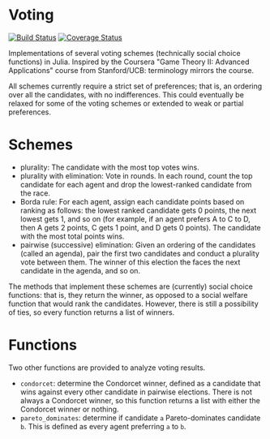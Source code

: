 # Voting

[![Build Status](https://travis-ci.org/tchajed/Voting.jl.svg?branch=master)](https://travis-ci.org/tchajed/Voting.jl)
[![Coverage Status](https://coveralls.io/repos/tchajed/Voting.jl/badge.svg)](https://coveralls.io/r/tchajed/Voting.jl)

Implementations of several voting schemes (technically social choice functions)
in Julia. Inspired by the Coursera "Game Theory II: Advanced Applications"
course from Stanford/UCB: terminology mirrors the course.

All schemes currently require a strict set of preferences; that is, an ordering
over all the candidates, with no indifferences. This could eventually be
relaxed for some of the voting schemes or extended to weak or partial preferences.

# Schemes

- plurality: The candidate with the most top votes wins.
- plurality with elimination: Vote in rounds. In each round, count the top
  candidate for each agent and drop the lowest-ranked candidate from the race.
- Borda rule: For each agent, assign each candidate points based on ranking as
  follows: the lowest ranked candidate gets 0 points, the next lowest gets 1,
  and so on (for example, if an agent prefers A to C to D, then A gets 2 points,
  C gets 1 point, and D gets 0 points). The candidate with the most total points
  wins.
- pairwise (successive) elimination: Given an ordering of the candidates
  (called an agenda), pair the first two candidates and conduct a plurality
  vote between them. The winner of this election the faces the next candidate in
  the agenda, and so on.

The methods that implement these schemes are (currently) social choice
functions: that is, they return the winner, as opposed to a social welfare
function that would rank the candidates. However, there is still a possibility
of ties, so every function returns a list of winners.

# Functions

Two other functions are provided to analyze voting results.

- `condorcet`: determine the Condorcet winner, defined as a candidate that wins
  against every other candidate in pairwise elections. There is not always a
  Condorcet winner, so this function returns a list with either the Condorcet
  winner or nothing.
- `pareto_dominates`: determine if candidate `a` Pareto-dominates candidate
  `b`. This is defined as every agent preferring `a` to `b`.
